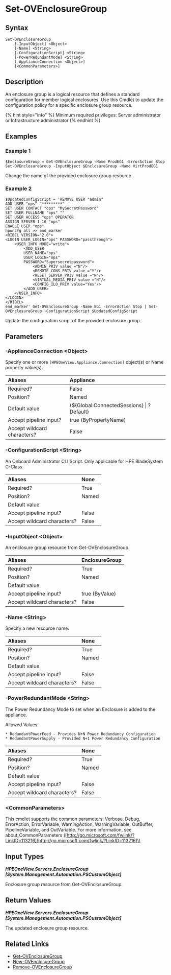 ﻿---
description: Modify an existing enclosure group policy.
---

# Set-OVEnclosureGroup

## Syntax

```text
Set-OVEnclosureGroup
    [-InputObject] <Object>
    [-Name] <String>
    [-ConfigurationScript] <String>
    [-PowerRedundantMode] <String>
    [-ApplianceConnection <Object>]
    [<CommonParameters>]
```

## Description

An enclosure group is a logical resource that defines a standard configuration for member logical enclosures. Use this Cmdlet to update the configuration policy for a specific enclosure group resource.

{% hint style="info" %}
Minimum required privileges: Server administrator or Infrastructure administrator
{% endhint %}

## Examples

###  Example 1 

```text
$EnclosureGroup = Get-OVEnclosureGroup -Name ProdEG1 -ErrorAction Stop Set-OVEnclosureGroup -InputObject $EnclosureGroup -Name VirtProdEG1
```

Change the name of the provided enclosure group resource.

###  Example 2 

```text
$UpdatedConfigScript = 'REMOVE USER "admin"
ADD USER "ops" "*********"
SET USER CONTACT "ops" "MySecretPassword"
SET USER FULLNAME "ops" ""
SET USER ACCESS "ops" OPERATOR
ASSIGN SERVER 1-16 "ops"
ENABLE USER "ops"
hponcfg all >> end_marker
<RIBCL VERSION="2.0">
<LOGIN USER_LOGIN="ops" PASSWORD="passthrough">
    <USER_INFO MODE="write">
        <ADD_USER
        USER_NAME="ops"
        USER_LOGIN="ops"
        PASSWORD="Supersecretpassword">
            <ADMIN_PRIV value ="N"/>
            <REMOTE_CONS_PRIV value ="Y"/>
            <RESET_SERVER_PRIV value ="N"/>
            <VIRTUAL_MEDIA_PRIV value ="N"/>    
            <CONFIG_ILO_PRIV value="Yes"/>
        </ADD_USER>
    </USER_INFO>
</LOGIN>
</RIBCL>
end_marker' Get-OVEnclosureGroup -Name EG1 -ErrorAction Stop | Set-OVEnclosureGroup -ConfigurationScript $UpdatedConfigScript
```

Update the configuration script of the provided enclosure group.

## Parameters

### -ApplianceConnection &lt;Object&gt;

Specify one or more `[HPEOneView.Appliance.Connection]` object(s) or Name property value(s).

| Aliases | Appliance |
| :--- | :--- |
| Required? | False |
| Position? | Named |
| Default value | (${Global:ConnectedSessions} &vert; ? Default) |
| Accept pipeline input? | true (ByPropertyName) |
| Accept wildcard characters? | False |

### -ConfigurationScript &lt;String&gt;

An Onboard Administrator CLI Script. Only applicable for HPE BladeSystem C-Class.

| Aliases | None |
| :--- | :--- |
| Required? | True |
| Position? | Named |
| Default value |  |
| Accept pipeline input? | False |
| Accept wildcard characters? | False |

### -InputObject &lt;Object&gt;

An enclosure group resource from Get-OVEnclosureGroup.

| Aliases | EnclosureGroup |
| :--- | :--- |
| Required? | True |
| Position? | Named |
| Default value |  |
| Accept pipeline input? | true (ByValue) |
| Accept wildcard characters? | False |

### -Name &lt;String&gt;

Specify a new resource name.

| Aliases | None |
| :--- | :--- |
| Required? | True |
| Position? | Named |
| Default value |  |
| Accept pipeline input? | False |
| Accept wildcard characters? | False |

### -PowerRedundantMode &lt;String&gt;

The Power Redundancy Mode to set when an Enclosure is added to the appliance.

Allowed Values:

    * RedundantPowerFeed - Provides N+N Power Redundancy Configuration
    * RedundantPowerSupply - Provided N+1 Power Redundancy Configuration

| Aliases | None |
| :--- | :--- |
| Required? | True |
| Position? | Named |
| Default value |  |
| Accept pipeline input? | False |
| Accept wildcard characters? | False |

### &lt;CommonParameters&gt;

This cmdlet supports the common parameters: Verbose, Debug, ErrorAction, ErrorVariable, WarningAction, WarningVariable, OutBuffer, PipelineVariable, and OutVariable. For more information, see about\_CommonParameters \([http://go.microsoft.com/fwlink/?LinkID=113216](http://go.microsoft.com/fwlink/?LinkID=113216)\)

## Input Types

_**HPEOneView.Servers.EnclosureGroup [System.Management.Automation.PSCustomObject]**_

Enclosure group resource from Get-OVEnclosureGroup.

## Return Values

_**HPEOneView.Servers.EnclosureGroup [System.Management.Automation.PSCustomObject]**_

The updated enclosure group resource.

## Related Links

* [Get-OVEnclosureGroup](get-ovenclosuregroup.md)
* [New-OVEnclosureGroup](new-ovenclosuregroup.md)
* [Remove-OVEnclosureGroup](remove-ovenclosuregroup.md)
